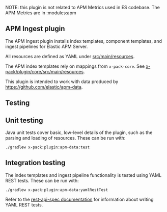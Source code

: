 NOTE: this plugin is not related to APM Metrics used in ES codebase. The APM Metrics are in :modules:apm

## APM Ingest plugin

The APM Ingest plugin installs index templates, component templates, and ingest pipelines for Elastic APM Server.

All resources are defined as YAML under [src/main/resources](src/main/resources).

The APM index templates rely on mappings from `x-pack-core`.
See [x-pack/plugin/core/src/main/resources](../core/src/main/resources).

This plugin is intended to work with data produced by https://github.com/elastic/apm-data.

## Testing

## Unit testing

Java unit tests cover basic, low-level details of the plugin, such as the parsing and loading of resources.
These can be run with:

```
./gradlew x-pack:plugin:apm-data:test
```

## Integration testing

The index templates and ingest pipeline functionality is tested using YAML REST tests.
These can be run with:

```
./gradlew x-pack:plugin:apm-data:yamlRestTest
```

Refer to the [rest-api-spec documentation](../../../rest-api-spec/src/yamlRestTest/resources/rest-api-spec/test/README.asciidoc)
for information about writing YAML REST tests.
